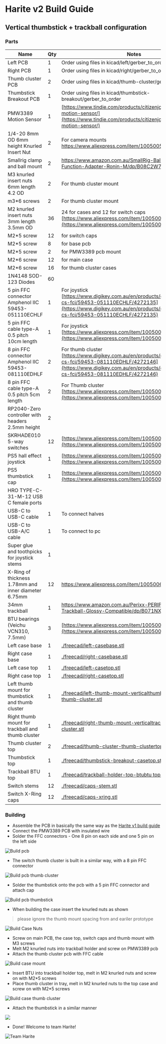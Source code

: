 # Harite v2 Build Guide

## Vertical thumbstick + trackball configuration

### Parts

|  Name                                                    | Qty    | Notes                                                                                                                                                                                                     |
| ---------------------------------------------------- | --- | ---------------------------------------------------------------------------------------------------------------------------------------------------------------------------------------------------- |
| Left PCB                                             | 1   | Order using files in kicad/left/gerber_to_order                                                                                                                                                      |
| Right PCB                                            | 1   | Order using files in kicad/right/gerber_to_order                                                                                                                                                     |
| Thumb cluster PCB                                    | 2   | Order using files in kicad/thumb-cluster/gerber_to_order                                                                                                                                             |
| Thumbstick Breakout PCB                              | 1   | Order using files in kicad/thumbstick-breakout/gerber_to_order                                                                                                                                       |
| PMW3389 Motion Sensor                                | 1   | [https://www.tindie.com/products/citizenjoe/pmw3389-motion-sensor/](https://www.tindie.com/products/citizenjoe/pmw3389-motion-sensor/)                                                               |
| 1/4-20 8mm OD 6mm height Knurled Insert Nut          | 2   | For camera mounts <https://www.aliexpress.com/item/1005005225137961.html>                                                                                                                              |
| Smallrig clamp and ball mount                        | 2   | <https://www.amazon.com.au/SmallRig-Ballhead-Multi-Function-Adapter-Ronin-M/dp/B08C2W7SK6/>                                                                                                            |
| M3 knurled insert nuts 6mm length 4.2 OD             | 2   | For thumb cluster mount                                                                                                                                                                              |
| m3*6 screws                                          | 2   | For thumb cluster mount                                                                                                                                                                              |
| M2 knurled insert nuts 3mm length 3.5mm OD           | 36  | 24 for cases and 12 for switch caps [https://www.aliexpress.com/item/1005003582355741.html](https://www.aliexpress.com/item/1005003582355741.html)                                                   |
| M2*5 screw                                           | 12  | for switch caps                                                                                                                                                                                      |
| M2*5 screw                                           | 8   | for base pcb                                                                                                                                                                                         |
| M2*5 screw                                           | 2   | for PMW3389 pcb mount                                                                                                                                                                                |
| M2*6 screw                                           | 12  | for main case                                                                                                                                                                                        |
| M2*6 screw                                           | 16  | for thumb cluster cases                                                                                                                                                                              |
| 1N4148 SOD-123 Diodes                                | 60  |                                                                                                                                                                                                      |
| 5 pin FFC connector Amphenol IIC 59453-051110ECHLF   | 1   | For joystick [https://www.digikey.com.au/en/products/detail/amphenol-cs-fci/59453-051110ECHLF/4272135](https://www.digikey.com.au/en/products/detail/amphenol-cs-fci/59453-051110ECHLF/4272135)      |
| 5 pin FFC cable type-A 0.5 pitch 10cm length         | 1   | For joystick [https://www.aliexpress.com/item/1005006274471212.html](https://www.aliexpress.com/item/1005006274471212.html)                                                                          |
| 8 pin FFC connector Amphenol IIC 59453-081110EDHLF   | 2   | For thumb cluster [https://www.digikey.com.au/en/products/detail/amphenol-cs-fci/59453-081110EDHLF/4272146](https://www.digikey.com.au/en/products/detail/amphenol-cs-fci/59453-081110EDHLF/4272146) |
| 8 pin FFC cable type-A 0.5 pitch 5cm length          | 2   | For Thumb cluster [https://www.aliexpress.com/item/1005006274471212.html](https://www.aliexpress.com/item/1005006274471212.html)                                                                     |
| RP2040-Zero controller with headers 2.5mm height     | 2   |                                                                                                                                                                                                      |
| SKRHADE010 5-way switches                            | 12  | [https://www.aliexpress.com/item/1005008022179292.html](https://www.aliexpress.com/item/1005008022179292.html)                                                                                       |
| PS5 hall effect joystick                             | 1   | [https://www.aliexpress.com/item/1005006282848536.html](https://www.aliexpress.com/item/1005006282848536.html)                                                                                       |
| PS5 thumbstick cap                             | 1   | [https://www.aliexpress.com/item/1005006565311749.html](https://www.aliexpress.com/item/1005006565311749.html)                                                                                       |
| HRO TYPE-C-31-M-12 USB C female ports                |     |                                                                                                                                                                                                      |
| USB-C to USB-C cable                                 | 1   | To connect halves                                                                                                                                                                                    |
| USB-C to USB-A/C cable                               | 1   | To connect to pc                                                                                                                                                                                     |
| Super glue and toothpicks for joystick stems         | 1   |                                                                                                                                                                                                      |
| X-Ring of thickness 1.78mm and inner diameter 6.75mm | 12  | <https://www.aliexpress.com/item/1005006039394059.html>                                                                                                                                                |
| 34mm trackball                                       | 1   | <https://www.amazon.com.au/Perixx-PERIPRO-303GR-Trackball-Glossy-Compatible/dp/B071NX7Y2J?th=1>                                                                                                        |
| BTU bearings (Veichu VCN310, 7.5mm)                  | 3   | [https://www.aliexpress.com/item/1005003066404497.html](https://www.aliexpress.com/item/1005003066404497.html)                                                                                       |
| Left case base | 1 | [./freecad/left-casebase.stl](./freecad/left-casebase.stl) |
| Right case base | 1 | [./freecad/right-casebase.stl](./freecad/right-casebase.stl) |
| Left case top | 1 | [./freecad/left-casetop.stl](./freecad/left-casetop.stl) |
| Right case top | 1 | [./freecad/right-casetop.stl](./freecad/right-casetop.stl) |
| Left thumb mount for thumbstick and thumb cluster | 1 | [./freecad/left-thumb-mount-verticalthumbstick-and-thumb-cluster.stl](./freecad/left-thumb-mount-verticalthumbstick-and-thumb-cluster.stl) |
| Right thumb mount for trackball and thumb cluster | 1 | [./freecad/right-thumb-mount-verticaltrackball-and-thumb-cluster.stl](./freecad/left-thumb-mount-verticalthumbstick-and-thumb-cluster.stl) |
| Thumb cluster top| 2 | [./freecad/thumb-cluster-thumb-clustertop.stl](./freecad/thumb-cluster-thumb-clustertop.stl) |
| Thumbstick top| 1 | [./freecad/thumbstick-breakout-casetop.stl](./freecad/thumbstick-breakout-casetop.stl) |
| Trackball BTU top| 1 | [./freecad/trackball-holder-top-btubtu top.stl](./freecad/trackball-holder-top-btubtu%20top.stl) |
| Switch stems | 12 | [./freecad/caps-stem.stl](./freecad/caps-stem.stl)|
| Switch X-Ring caps | 12 | [./freecad/caps-xring.stl](./freecad/caps-xring.stl)|

### Building

- Assemble the PCB in basically the same way as the [Harite v1 build guide](https://github.com/dlip/harite/blob/main/build.md)
- Connect the PMW3389 PCB with insulated wire
- Solder the FFC connectors - One 8 pin on each side and one 5 pin on the left side

![Build pcb](./images/build-pcb.jpg)

- The switch thumb cluster is built in a similar way, with a 8 pin FFC connector

![Build pcb thumb cluster](./images/build-pcb-thumb-cluster.jpg)

- Solder the thumbstick onto the pcb with a 5 pin FFC connector and attach cap

![Build pcb thumbstick](./images/build-pcb-thumbstick.jpg)

- When building the case insert the knurled nuts as shown

> please ignore the thumb mount spacing from and eariler prototype

![Build Case Nuts](./images/build-case-nuts.jpg)

- Screw on main PCB, the case top, switch caps and thumb mount with M3 screws
- Melt M2 knurled nuts into trackball holder and screw on PMW3389 pcb
- Attach the thumb cluster pcb with FFC cable

![Build case mount](./images/build-case-mount.jpg)

- Insert BTU into trackball holder top, melt in M2 knurled nuts and screw on with M2*5 screws
- Place thumb cluster in tray, melt in M2 knurled nuts to the top case and screw on with M2*5 screws

![Build case thumb cluster](./images/build-case-thumb-cluster.jpg)

- Attach the thumbstick in a similar manner

![](./images/build-case-thumbstick.jpg)

- Done! Welcome to team Harite!

![Team Harite](./images/team-harite.jpg)
